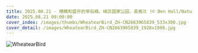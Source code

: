 ```yaml
---
title: 2025.08.21 - 穗䳭和盛开的帚石楠，峰区国家公园，英格兰 (© Ben Hall/Nature Picture Library)
date: 2025.08.21 00:00:00
cover_index: /images/thumbs/WheatearBird_ZH-CN2663965839_533x300.jpg
cover_detail: /images/WheatearBird_ZH-CN2663965839_1920x1080.jpg
---
```


![WheatearBird](/images/WheatearBird_ZH-CN2663965839_1920x1080.jpg)

